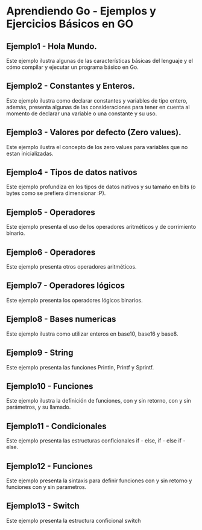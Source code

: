 # Aprendiendo Go - Ejemplos y Ejercicios Básicos en GO

## Ejemplo1 - Hola Mundo.
Este ejemplo ilustra algunas de las características básicas del lenguaje y el cómo compilar y ejecutar un programa básico en Go.

## Ejemplo2 - Constantes y Enteros.
Este ejemplo ilustra como declarar constantes y variables de tipo entero, además, presenta algunas de las consideraciones para tener en cuenta al momento de declarar una variable o una constante y su uso. 

## Ejemplo3 - Valores por defecto (Zero values).
Este ejemplo ilustra el concepto de los zero values para variables que no estan inicializadas. 

## Ejemplo4 - Tipos de datos nativos
Este ejemplo profundiza en los tipos de datos nativos y su tamaño en bits (o bytes como se prefiera dimensionar :P).

## Ejemplo5 - Operadores
Este ejemplo presenta el uso de los operadores aritméticos y de corrimiento binario.

## Ejemplo6 - Operadores
Este ejemplo presenta otros operadores aritméticos.

## Ejemplo7 - Operadores lógicos
Este ejemplo presenta los operadores lógicos binarios.

## Ejemplo8 - Bases numericas
Este ejemplo ilustra como utilizar enteros en base10, base16 y base8.

## Ejemplo9 - String
Este ejemplo presenta las funciones Println, Printf y Sprintf.

## Ejemplo10 - Funciones
Este ejemplo ilustra la definición de funciones, con y sin retorno, con y sin parámetros, y su llamado.

## Ejemplo11 - Condicionales 
Este ejemplo presenta las estructuras conficionales if - else, if - else if - else.

## Ejemplo12 - Funciones
Este ejemplo presenta la sintaxis para definir funciones con y sin retorno y funciones con y sin parametros. 

## Ejemplo13 - Switch
Este ejemplo presenta la estructura conficional switch





